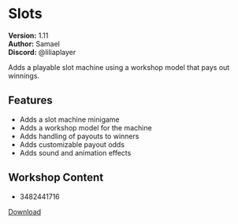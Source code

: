 # Slots

**Version:** 1.11  
**Author:** Samael  
**Discord:** @liliaplayer  

Adds a playable slot machine using a workshop model that pays out winnings.

## Features

- Adds a slot machine minigame
- Adds a workshop model for the machine
- Adds handling of payouts to winners
- Adds customizable payout odds
- Adds sound and animation effects

## Workshop Content

- 3482441716

[Download](https://github.com/LiliaFramework/Modules/raw/refs/heads/gh-pages/slots.zip)

